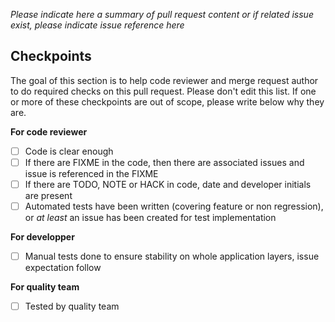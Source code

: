 *Please indicate here a summary of pull request content or if related issue exist, please indicate issue reference here*

## Checkpoints

The goal of this section is to help code reviewer and merge request author to do required checks on this pull request. Please don't edit this list.
If one or more of these checkpoints are out of scope, please write below why they are.

**For code reviewer**

- [ ] Code is clear enough
- [ ] If there are FIXME in the code, then there are associated issues and issue is referenced in the FIXME
- [ ] If there are TODO, NOTE or HACK in code, date and developer initials are present
- [ ] Automated tests have been written (covering feature or non regression), or *at least* an issue has been created for test implementation

**For developper**

- [ ] Manual tests done to ensure stability on whole application layers, issue expectation follow

**For quality team**

- [ ] Tested by quality team
